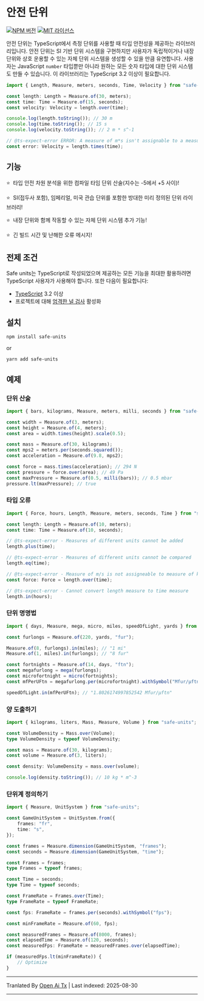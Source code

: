 # 안전 단위

[![NPM 버전](https://img.shields.io/npm/v/safe-units.svg)](https://www.npmjs.com/package/safe-units) [![MIT 라이선스](https://img.shields.io/npm/l/safe-units.svg)](https://github.com/jscheiny/safe-units/blob/master/LICENSE)

안전 단위는 TypeScript에서 측정 단위를 사용할 때 타입 안전성을 제공하는 라이브러리입니다. 안전 단위는 SI 기반 단위 시스템을 구현하지만 사용자가 독립적이거나 내장 단위와 상호 운용할 수 있는 자체 단위 시스템을 생성할 수 있을 만큼 유연합니다. 사용자는 JavaScript `number` 타입뿐만 아니라 원하는 모든 숫자 타입에 대한 단위 시스템도 만들 수 있습니다. 이 라이브러리는 TypeScript 3.2 이상이 필요합니다.

```ts
import { Length, Measure, meters, seconds, Time, Velocity } from "safe-units";

const length: Length = Measure.of(30, meters);
const time: Time = Measure.of(15, seconds);
const velocity: Velocity = length.over(time);

console.log(length.toString()); // 30 m
console.log(time.toString()); // 15 s
console.log(velocity.toString()); // 2 m * s^-1

// @ts-expect-error ERROR: A measure of m*s isn't assignable to a measure of m/s.
const error: Velocity = length.times(time);
```
## 기능

⭐&nbsp; 타입 안전 차원 분석을 위한 컴파일 타임 단위 산술(지수는 -5에서 +5 사이)!

⭐&nbsp; SI(접두사 포함), 임페리얼, 미국 관습 단위를 포함한 방대한 미리 정의된 단위 라이브러리!

⭐&nbsp; 내장 단위와 함께 작동할 수 있는 자체 단위 시스템 추가 기능!

⭐&nbsp; 긴 빌드 시간 및 난해한 오류 메시지!

## 전제 조건

Safe units는 TypeScript로 작성되었으며 제공하는 모든 기능을 최대한 활용하려면 TypeScript 사용자가 사용해야 합니다. 또한 다음이 필요합니다:

- [TypeScript](http://www.typescriptlang.org/) 3.2 이상
- 프로젝트에 대해 [엄격한 널 검사](https://www.typescriptlang.org/docs/handbook/compiler-options.html) 활성화

## 설치


```
npm install safe-units
```

or 

```
yarn add safe-units
```

## 예제

### 단위 산술

```ts
import { bars, kilograms, Measure, meters, milli, seconds } from "safe-units";

const width = Measure.of(3, meters);
const height = Measure.of(4, meters);
const area = width.times(height).scale(0.5);

const mass = Measure.of(30, kilograms);
const mps2 = meters.per(seconds.squared());
const acceleration = Measure.of(9.8, mps2);

const force = mass.times(acceleration); // 294 N
const pressure = force.over(area); // 49 Pa
const maxPressure = Measure.of(0.5, milli(bars)); // 0.5 mbar
pressure.lt(maxPressure); // true

```

### 타입 오류

```ts
import { Force, hours, Length, Measure, meters, seconds, Time } from "safe-units";

const length: Length = Measure.of(10, meters);
const time: Time = Measure.of(10, seconds);

// @ts-expect-error - Measures of different units cannot be added
length.plus(time);

// @ts-expect-error - Measures of different units cannot be compared
length.eq(time);

// @ts-expect-error - Measure of m/s is not assigneable to measure of kg*m/s^2
const force: Force = length.over(time);

// @ts-expect-error - Cannot convert length measure to time measure
length.in(hours);

```

### 단위 명명법

```ts
import { days, Measure, mega, micro, miles, speedOfLight, yards } from "safe-units";

const furlongs = Measure.of(220, yards, "fur");

Measure.of(8, furlongs).in(miles); // "1 mi"
Measure.of(1, miles).in(furlongs); // "8 fur"

const fortnights = Measure.of(14, days, "ftn");
const megafurlong = mega(furlongs);
const microfortnight = micro(fortnights);
const mfPerUFtn = megafurlong.per(microfortnight).withSymbol("Mfur/µftn");

speedOfLight.in(mfPerUFtn); // "1.8026174997852542 Mfur/µftn"

```

### 양 도출하기

```ts
import { kilograms, liters, Mass, Measure, Volume } from "safe-units";

const VolumeDensity = Mass.over(Volume);
type VolumeDensity = typeof VolumeDensity;

const mass = Measure.of(30, kilograms);
const volume = Measure.of(3, liters);

const density: VolumeDensity = mass.over(volume);

console.log(density.toString()); // 10 kg * m^-3

```

### 단위계 정의하기

```ts
import { Measure, UnitSystem } from "safe-units";

const GameUnitSystem = UnitSystem.from({
    frames: "fr",
    time: "s",
});

const frames = Measure.dimension(GameUnitSystem, "frames");
const seconds = Measure.dimension(GameUnitSystem, "time");

const Frames = frames;
type Frames = typeof frames;

const Time = seconds;
type Time = typeof seconds;

const FrameRate = Frames.over(Time);
type FrameRate = typeof FrameRate;

const fps: FrameRate = frames.per(seconds).withSymbol("fps");

const minFrameRate = Measure.of(60, fps);

const measuredFrames = Measure.of(8000, frames);
const elapsedTime = Measure.of(120, seconds);
const measuredFps: FrameRate = measuredFrames.over(elapsedTime);

if (measuredFps.lt(minFrameRate)) {
    // Optimize
}

```


---

Tranlated By [Open Ai Tx](https://github.com/OpenAiTx/OpenAiTx) | Last indexed: 2025-08-30

---